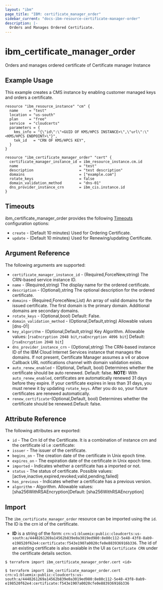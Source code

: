 ```yaml
---
layout: "ibm"
page_title: "IBM: certificate_manager_order"
sidebar_current: "docs-ibm-resource-certificate-manager-order"
description: |-
  Orders and Manages Ordered Certificate.
---
```


# ibm\_certificate_manager_order

Orders and manages ordered certificate of Certificate manager Instance

## Example Usage

This example creates a CMS instance by enabling customer managed keys and orders a certificate.
``` hcl
resource "ibm_resource_instance" "cm" {
  name     = "test"
  location = "us-south"
  plan     = "free"
  service  = "cloudcerts"
  parameters = {
    kms_info = "{\"id\":\"<GUID OF KMS/HPCS INSTANCE>\",\"url\":\"<KMS/HPCS ENDPOINT>\"}",
    tek_id   = "CRN OF KMS/HPCS KEY",
  }
}

resource "ibm_certificate_manager_order" "cert" {
  certificate_manager_instance_id = ibm_resource_instance.cm.id
  name                            = "test"
  description                     = "test description"
  domains                         = ["example.com"]
  rotate_keys                     = false
  domain_validation_method        = "dns-01"
  dns_provider_instance_crn       = ibm_cis.instance.id
}
```

## Timeouts

ibm_certificate_manager_order provides the following [Timeouts](https://www.terraform.io/docs/configuration/resources.html#timeouts) configuration options:

* `create` - (Default 10 minutes) Used for Ordering Certificate.
* `update` - (Default 10 minutes) Used for Renewing/updating Certificate.

## Argument Reference

The following arguments are supported:

* `certificate_manager_instance_id` - (Required,ForceNew,string) The CRN-based service instance ID.
* `name` - (Required,string) The display name for the ordered certificate.
* `description` - (Optional),string The optional description for the ordered certificate.
* `domains` - (Required,ForeceNew,List) An array of valid domains for the issued certificate. The first domain is the primary domain. Additional domains are secondary domains.
* `rotate_keys` - (Optional,bool) Default: False.
* `domain_validation_method` - (Optional,Default,string) Allowable values [dns-01]
* `key_algorithm` - (Optional,Default,string) Key Algorithm. Allowable values: [`rsaEncryption 2048 bit`,`rsaEncryption 4096 bit`] Default: [`rsaEncryption 2048 bit`]
* `dns_provider_instance_crn` - (Optional,string) The CRN-based instance ID of the IBM Cloud Internet Services instance that manages the domains. If not present, Certificate Manager assumes a v4 or above Callback URL notifications channel with domain validation exists.
* `auto_renew_enabled` - (Optional, Default, bool) Determines whether the certificate should be auto renewed. Default: false.
    **NOTE:** With `auto_renew_enabled`, certificates are automatically renewed 31 days before they expire. If your certificate expires in less than 31 days, you must renew it by updating `rotate_keys`. After you do so, your future certificates are renewed automatically.
* `renew_certificate`-(Optional,Default, bool) Determines whether the certificate should be renewed.Default: false.

## Attribute Reference

The following attributes are exported:

* `id` - The Crn Id of the Certificate. It is a combination of instance crn and the certificate id i.e <instance crn>:certificate:<certID>
* `issuer` - The issuer of the certificate.
* `begins_on` - The creation date of the certificate in Unix epoch time.
* `expires_on` - The expiration date of the certificate in Unix epoch time.
* `imported` - Indicates whether a certificate has a imported or not.
* `status` - The status of certificate. Possible values: [active,inactive,expired,revoked,valid,pending,failed]
* `has_previous` - Indicates whether a certificate has a previous version.
* `algorithm` - Algorithm. Allowable values: [sha256WithRSAEncryption]Default: [sha256WithRSAEncryption]

## Import

The `ibm_certificate_manager_order` resource can be imported using the `id`. The ID is the crn id of the certificate.
* **ID** is a string of the form: `crn:v1:bluemix:public:cloudcerts:us-south:a/4448261269a14562b839e0a3019ed980:8e80c112-5e48-43f8-8ab9-e198520f62e4:certificate:f543e1907a0020cfe0e883936916b336`. The id of an existing certificate is also avaiable in the UI as `Certificate CRN` under the certificate details section.

```
$ terraform import ibm_certificate_manager_order.cert <id>

$ terraform import ibm_certificate_manager_order.cert crn:v1:bluemix:public:cloudcerts:us-south:a/4448261269a14562b839e0a3019ed980:8e80c112-5e48-43f8-8ab9-e198520f62e4:certificate:f543e1907a0020cfe0e883936916b336